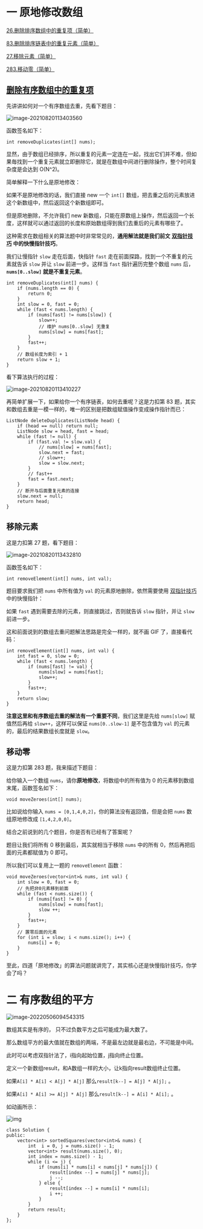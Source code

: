 # 一 原地修改数组

[26.删除排序数组中的重复项（简单）](https://leetcode-cn.com/problems/remove-duplicates-from-sorted-array/)

[83.删除排序链表中的重复元素（简单）](https://leetcode-cn.com/problems/remove-duplicates-from-sorted-list/)

[27.移除元素（简单）](https://leetcode-cn.com/problems/remove-element/)

[283.移动零（简单）](https://leetcode-cn.com/problems/move-zeroes/)

## [删除有序数组中的重复项](https://leetcode-cn.com/problems/remove-duplicates-from-sorted-array/)

先讲讲如何对一个有序数组去重，先看下题目：

![image-20210820113403560](https://gitee.com/zisuu/my-pic/raw/master/img/image-20210820113403560.png)

函数签名如下：



```
int removeDuplicates(int[] nums);
```

显然，由于数组已经排序，所以重复的元素一定连在一起，找出它们并不难，但如果毎找到一个重复元素就立即删除它，就是在数组中间进行删除操作，整个时间复杂度是会达到 O(N^2)。

简单解释一下什么是原地修改：

如果不是原地修改的话，我们直接 new 一个 `int[]` 数组，把去重之后的元素放进这个新数组中，然后返回这个新数组即可。

但是原地删除，不允许我们 new 新数组，只能在原数组上操作，然后返回一个长度，这样就可以通过返回的长度和原始数组得到我们去重后的元素有哪些了。

这种需求在数组相关的算法题中时非常常见的，**通用解法就是我们前文** [**双指针技巧**]() **中的快慢指针技巧**。

我们让慢指针 `slow` 走在后面，快指针 `fast` 走在前面探路，找到一个不重复的元素就告诉 `slow` 并让 `slow` 前进一步。这样当 `fast` 指针遍历完整个数组 `nums` 后，**`nums[0..slow]`** **就是不重复元素**。



```
int removeDuplicates(int[] nums) {
    if (nums.length == 0) {
        return 0;
    }
    int slow = 0, fast = 0;
    while (fast < nums.length) {
        if (nums[fast] != nums[slow]) {
            slow++;
            // 维护 nums[0..slow] 无重复
            nums[slow] = nums[fast];
        }
        fast++;
    }
    // 数组长度为索引 + 1
    return slow + 1;
}
```

看下算法执行的过程：

![image-20210820113410227](https://gitee.com/zisuu/my-pic/raw/master/img/image-20210820113410227.png)

再简单扩展一下，如果给你一个有序链表，如何去重呢？这是力扣第 83 题，其实和数组去重是一模一样的，唯一的区别是把数组赋值操作变成操作指针而已：



```
ListNode deleteDuplicates(ListNode head) {
    if (head == null) return null;
    ListNode slow = head, fast = head;
    while (fast != null) {
        if (fast.val != slow.val) {
            // nums[slow] = nums[fast];
            slow.next = fast;
            // slow++;
            slow = slow.next;
        }
        // fast++
        fast = fast.next;
    }
    // 断开与后面重复元素的连接
    slow.next = null;
    return head;
}
```



## 移除元素

这是力扣第 27 题，看下题目：

![image-20210820113432810](https://gitee.com/zisuu/my-pic/raw/master/img/image-20210820113432810.png)

函数签名如下：



```
int removeElement(int[] nums, int val);
```

题目要求我们把 `nums` 中所有值为 `val` 的元素原地删除，依然需要使用 [双指针技巧]() 中的快慢指针：

如果 `fast` 遇到需要去除的元素，则直接跳过，否则就告诉 `slow` 指针，并让 `slow` 前进一步。

这和前面说到的数组去重问题解法思路是完全一样的，就不画 GIF 了，直接看代码：



```
int removeElement(int[] nums, int val) {
    int fast = 0, slow = 0;
    while (fast < nums.length) {
        if (nums[fast] != val) {
            nums[slow] = nums[fast];
            slow++;
        }
        fast++;
    }
    return slow;
}
```

**注意这里和有序数组去重的解法有一个重要不同**，我们这里是先给 `nums[slow]` 赋值然后再给 `slow++`，这样可以保证 `nums[0..slow-1]` 是不包含值为 `val` 的元素的，最后的结果数组长度就是 `slow`。

## 移动零

这是力扣第 283 题，我来描述下题目：

给你输入一个数组 `nums`，请你**原地修改**，将数组中的所有值为 0 的元素移到数组末尾，函数签名如下：



```
void moveZeroes(int[] nums);
```

比如说给你输入 `nums = [0,1,4,0,2]`，你的算法没有返回值，但是会把 `nums` 数组原地修改成 `[1,4,2,0,0]`。

结合之前说到的几个题目，你是否有已经有了答案呢？

题目让我们将所有 0 移到最后，其实就相当于移除 `nums` 中的所有 0，然后再把后面的元素都赋值为 0 即可。

所以我们可以复用上一题的 `removeElement` 函数：



```
void moveZeroes(vector<int>& nums, int val) {
    int slow = 0, fast = 0;
    // 先把非0元素移到前面
    while (fast < nums.size()) {
        if (nums[fast] != 0) {
            nums[slow] = nums[fast];
            slow ++;
        }
        fast++;
    }
    // 置零后面的元素
    for (int i = slow; i < nums.size(); i++) {
        nums[i] = 0;
    }
}
```

至此，四道「原地修改」的算法问题就讲完了，其实核心还是快慢指针技巧，你学会了吗？



# 二 有序数组的平方

![image-20220506094543315](https://hzh-pic.oss-cn-beijing.aliyuncs.com/img/image-20220506094543315.png)

数组其实是有序的， 只不过负数平方之后可能成为最大数了。

那么数组平方的最大值就在数组的两端，不是最左边就是最右边，不可能是中间。

此时可以考虑双指针法了，i指向起始位置，j指向终止位置。

定义一个新数组result，和A数组一样的大小，让k指向result数组终止位置。

如果`A[i] * A[i] < A[j] * A[j]` 那么`result[k--] = A[j] * A[j];` 。

如果`A[i] * A[i] >= A[j] * A[j]` 那么`result[k--] = A[i] * A[i];` 。

如动画所示：

![img](https://code-thinking.cdn.bcebos.com/gifs/977.%E6%9C%89%E5%BA%8F%E6%95%B0%E7%BB%84%E7%9A%84%E5%B9%B3%E6%96%B9.gif)



```
class Solution {
public:
    vector<int> sortedSquares(vector<int>& nums) {
        int  i = 0, j = nums.size() - 1;
        vector<int> result(nums.size(), 0);
        int index = nums.size() - 1;
        while (i <= j) {
            if (nums[i] * nums[i] < nums[j] * nums[j]) {
                result[index --] = nums[j] * nums[j];
                j --;
            } else {
                result[index --] = nums[i] * nums[i];
                i ++;
            }
        }
        return result;
    }
};
```



























